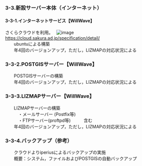 ### 3-3.新設サーバー本体（インターネット）  
#### 3-3-1.インターネットサービス【WillWave】  
さくらクラウドを利用。　 
![image](https://user-images.githubusercontent.com/86514652/197909252-05b77d17-c01a-4ac8-bba3-c40b3c56f08e.png)
https://cloud.sakura.ad.jp/specification/detail/  
　　ubuntuによる構築    
　　年4回のバージョンアップ，ただし，LIZMAPの対応状況による  
### 3-3-2.POSTGISサーバー【WillWave】  
　　POSTGISサーバーの構築  
　　年4回のバージョンアップ，ただし，LIZMAPの対応状況による  
### 3-3-3.LIZMAPサーバー【WillWave】 
　　LIZMAPサーバーの構築  
　　　・メールサーバー (Postfix等)  
　　　・FTPサーバー(proftpd等)　　　含む  
　　年4回のバージョンアップ，ただし，LIZMAPの対応状況による  
### 3-3-4.バックアップ（参考）  
　　クラウドよりiperiusによるバックアップの実施  
　　概要：システム，ファイルおよびPOSTGISの自動バックアップ  
